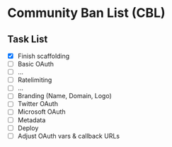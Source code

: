 # Community Ban List (CBL)

## Task List

- [x] Finish scaffolding
- [ ] Basic OAuth
- [ ] ...
- [ ] Ratelimiting
- [ ] ...
- [ ] Branding (Name, Domain, Logo)
- [ ] Twitter OAuth
- [ ] Microsoft OAuth
- [ ] Metadata
- [ ] Deploy
- [ ] Adjust OAuth vars & callback URLs

